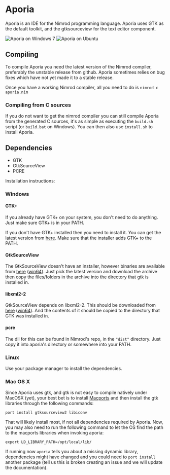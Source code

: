 # Aporia
Aporia is an IDE for the Nimrod programming language. Aporia uses GTK as the 
default toolkit, and the gtksourceview for the text editor component.

![Aporia on Windows 7](https://github.com/nimrod-code/Aporia/raw/master/screenshots/windows_2.png "Aporia on Windows 7")
![Aporia on Ubuntu](https://github.com/nimrod-code/Aporia/raw/master/screenshots/ubuntu.png "Aporia on Ubuntu")

## Compiling
To compile Aporia you need the latest version of the Nimrod compiler, preferably
the unstable release from github. Aporia sometimes relies on bug fixes 
which have not yet made it to a stable release.

Once you have a working Nimrod compiler, all you need to do
is `nimrod c aporia.nim`

### Compiling from C sources
If you do not want to get the nimrod compiler you can still compile Aporia from
the generated C sources, it's as simple as executing the ``build.sh`` script
(or ``build.bat`` on Windows). You can then also use ``install.sh`` to install
Aporia.

## Dependencies
* GTK
* GtkSourceView
* PCRE

Installation instructions:

### Windows
#### GTK+
If you already have GTK+ on your system, you don't need to do anything. Just
make sure GTK+ is in your PATH.

If you don't have GTK+ installed then you need to install it. You can get the 
latest version from [here](http://sourceforge.net/projects/gtk-win/ "GTK+ Runtime").
Make sure that the installer adds GTK+ to the PATH.
#### GtkSourceView
The GtkSourceView doesn't have an installer, however binaries are available 
from [here](http://ftp.acc.umu.se/pub/gnome/binaries/win32/gtksourceview/ "GtkSourceView")
 ([win64](http://ftp.acc.umu.se/pub/gnome/binaries/win64/gtksourceview/ "GtkSourceView")). Just pick
the latest version and download the archive then copy the files/folders
in the archive into the directory that gtk is installed in.
#### libxml2-2
GtkSourceView depends on libxml2-2. This should be downloaded from 
[here](http://ftp.gnome.org/pub/GNOME/binaries/win32/dependencies/ "dependencies")
 ([win64](http://ftp.gnome.org/pub/GNOME/binaries/win64/dependencies/ "dependencies")).
And the contents of it should be copied to the directory that GTK was installed in.
#### pcre
The dll for this can be found in Nimrod's repo, in the ``"dist"`` directory. Just
copy it into aporia's directory or somewhere into your PATH.
### Linux
Use your package manager to install the dependencies.
### Mac OS X
Since Aporia uses gtk, and gtk is not easy to compile natively under MacOSX
(yet), your best bet is to install [Macports](http://www.macports.org/) and
then install the gtk libraries through the following commands:

    port install gtksourceview2 libiconv

That will likely install most, if not all dependencies required by Aporia. Now,
you may also need to run the following command to let the OS find the path to
the macports libraries when invoking aporia:

    export LD_LIBRARY_PATH=/opt/local/lib/

If running now ``aporia`` tells you about a missing dynamic library,
dependencies might have changed and you could need to ``port install`` another
package (tell us this is broken creating an issue and we will update the
documentation).
